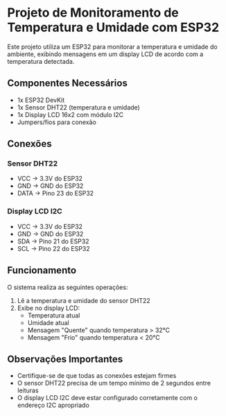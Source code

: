 # Projeto de Monitoramento de Temperatura e Umidade com ESP32

Este projeto utiliza um ESP32 para monitorar a temperatura e umidade do ambiente, exibindo mensagens em um display LCD de acordo com a temperatura detectada.

## Componentes Necessários

- 1x ESP32 DevKit
- 1x Sensor DHT22 (temperatura e umidade)
- 1x Display LCD 16x2 com módulo I2C
- Jumpers/fios para conexão

## Conexões

### Sensor DHT22
- VCC → 3.3V do ESP32
- GND → GND do ESP32
- DATA → Pino 23 do ESP32

### Display LCD I2C
- VCC → 3.3V do ESP32
- GND → GND do ESP32
- SDA → Pino 21 do ESP32
- SCL → Pino 22 do ESP32

## Funcionamento

O sistema realiza as seguintes operações:
1. Lê a temperatura e umidade do sensor DHT22
2. Exibe no display LCD:
   - Temperatura atual
   - Umidade atual
   - Mensagem "Quente" quando temperatura > 32°C
   - Mensagem "Frio" quando temperatura < 20°C

## Observações Importantes

- Certifique-se de que todas as conexões estejam firmes
- O sensor DHT22 precisa de um tempo mínimo de 2 segundos entre leituras
- O display LCD I2C deve estar configurado corretamente com o endereço I2C apropriado 